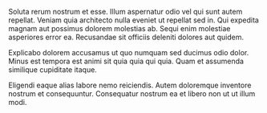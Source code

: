 Soluta rerum nostrum et esse. Illum aspernatur odio vel qui sunt autem repellat. Veniam quia architecto nulla eveniet ut repellat sed in. Qui expedita magnam aut possimus dolorem molestias ab. Sequi enim molestiae asperiores error ea. Recusandae sit officiis deleniti dolores aut quidem.
 Explicabo dolorem accusamus ut quo numquam sed ducimus odio dolor. Minus est tempora est animi sit quia quia qui quia. Quam et assumenda similique cupiditate itaque.
 Eligendi eaque alias labore nemo reiciendis. Autem doloremque inventore nostrum et consequuntur. Consequatur nostrum ea et libero non ut ut illum modi.